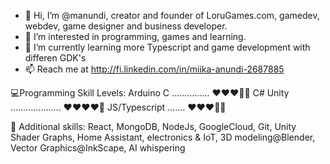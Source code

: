 - 👋 Hi, I’m @manundi, creator and founder of LoruGames.com, gamedev, webdev, game designer and business developer.
- 👀 I’m interested in programming, games and learning.
- 🌱 I’m currently learning more Typescript and game development with differen GDK's
- 📫 Reach me at http://fi.linkedin.com/in/miika-anundi-2687885


💻Programming Skill Levels:
Arduino C ...………… ❤️❤️❤️🩶🩶 
C# Unity ……………….. ❤️❤️❤️❤️🩶
JS/Typescript ……. ❤️❤️❤️🩶🩶 


🚀 Additional skills: React, MongoDB, NodeJs, GoogleCloud, Git, Unity Shader Graphs, Home Assistant, electronics & IoT, 3D modeling@Blender, Vector Graphics@InkScape, AI whispering


